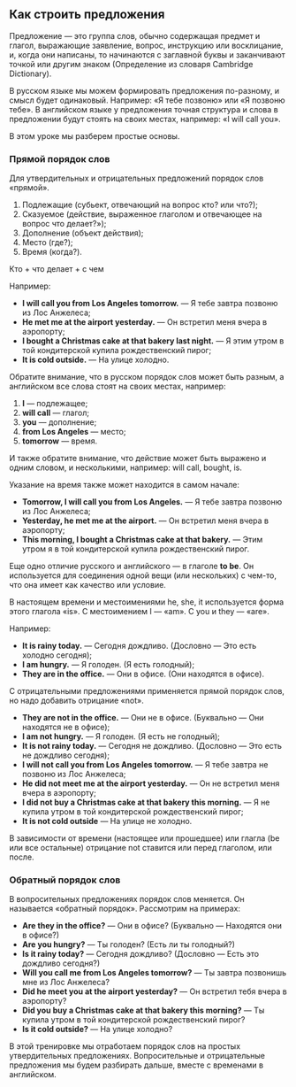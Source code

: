 ## Как строить предложения

Предложение — это группа слов, обычно содержащая предмет и глагол, выражающие заявление, вопрос, инструкцию или
восклицание, и, когда они написаны, то начинаются с заглавной буквы и заканчивают точкой или другим знаком (Определение
из словаря Cambridge Dictionary).

В русском языке мы можем формировать предложения по-разному, и смысл будет одинаковый. Например: «Я тебе позвоню» или «Я
позвоню тебе».
В английском языке у предложения точная структура и слова в предложении будут стоять на своих местах, например: «I will
call you».

В этом уроке мы разберем простые основы.

### Прямой порядок слов

Для утвердительных и отрицательных предложений порядок слов «прямой».

1) Подлежащие (субьект, отвечающий на вопрос кто? или что?);
2) Сказуемое (действие, выраженное глаголом и отвечающее на вопрос что делает?»);
3) Дополнение (объект действия);
4) Место (где?);
5) Время (когда?).

<div class="rule"> Кто + что делает + с чем  </div>


Например:

* **I will call you from Los Angeles tomorrow.** — Я тебе завтра позвоню из Лос Анжелеса;
* **He met me at the airport yesterday.** — Он встретил меня вчера в аэропорту;
* **I bought a Christmas cake at that bakery last night.** — Я этим утром в той кондитерской купила рождественский
  пирог;
* **It is cold outside.** — На улице холодно.

Обратите внимание, что в русском порядок слов может быть разным, а английском все слова стоят на своих местах, например:

1) **I** — подлежащее;
2) **will call** — глагол;
3) **you** — дополнение;
4) **from Los Angeles** — место;
5) **tomorrow** — время.

И также обратите внимание, что действие может быть выражено и одним словом, и несколькими, например: will call, bought,
is.

Указание на время также может находится в самом начале:

* **Tomorrow, I will call you from Los Angeles.** — Я тебе завтра позвоню из Лос Анжелеса;
* **Yesterday, he met me at the airport.** — Он встретил меня вчера в аэропорту;
* **This morning, I bought a Christmas cake at that bakery.** — Этим утром я в той кондитерской купила рождественский
  пирог.

Еще одно отличие русского и английского — в глаголе **to be**. Он используется для соединения одной вещи (или
нескольких) с чем-то, что она имеет как качество или условие. 

В настоящем времени и местоимениями he, she, it используется форма этого глагола «is».
С местоимением I — «am». С you и they — «are».

Например:

* **It is rainy today.** — Сегодня дождливо. (Дословно — Это есть холодно сегодня);
* **I am hungry.** — Я голоден. (Я есть голодный);
* **They are in the office.** — Они в офисе. (Они находятся в офисе).

С отрицательными предложениями применяется прямой порядок слов, но надо добавить отрицание «not».

* **They are not in the office.** — Они не в офисе. (Буквально — Они находятся не в офисе);
* **I am not hungry.** — Я голоден. (Я есть не голодный);
* **It is not rainy today.** — Сегодня не дождливо. (Дословно — Это есть не дождливо сегодня);
* **I will not call you from Los Angeles tomorrow.** — Я тебе завтра не позвоню из Лос Анжелеса;
* **He did not meet me at the airport yesterday.** — Он не встретил меня вчера в аэропорту;
* **I did not buy a Christmas cake at that bakery this morning.** — Я не купила утром в той кондитерской рождественский
  пирог;
* **It is not cold outside** — На улице не холодно.

В зависимости от времени (настоящее или прошедшее) или глагла (be или все остальные) отрицание not ставится или перед глаголом, или после.

### Обратный порядок слов

В вопросительных предложениях порядок слов меняется. Он называется «обратный порядок». Рассмотрим на примерах:

* **Are they in the office?** — Они в офисе? (Буквально — Находятся они в офисе?)
* **Are you hungry?** — Ты голоден? (Есть ли ты голодный?)
* **Is it rainy today?** — Сегодня дождливо? (Дословно — Есть это дождливо сегодня?)
* **Will you call me from Los Angeles tomorrow?** — Ты завтра позвонишь мне из Лос Анжелеса?
* **Did he meet you at the airport yesterday?** — Он встретил тебя вчера в аэропорту?
* **Did you buy a Christmas cake at that bakery this morning?** — Ты купила утром в той кондитерской рождественский
  пирог?
* **Is it cold outside?** — На улице холодно?

В этой тренировке мы отработаем порядок слов на простых утвердительных предложениях. 
Вопросительные и отрицательные предложения мы будем разбирать дальше, вместе с временами в английском. 








